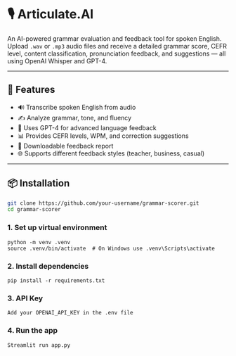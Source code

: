 # 🎙️ Articulate.AI

An AI-powered grammar evaluation and feedback tool for spoken English. Upload `.wav` or `.mp3` audio files and receive a detailed grammar score, CEFR level, content classification, pronunciation feedback, and suggestions — all using OpenAI Whisper and GPT-4.

---

## 🚀 Features

- 🔊 Transcribe spoken English from audio
- ✍️ Analyze grammar, tone, and fluency
- 🧠 Uses GPT-4 for advanced language feedback
- 📊 Provides CEFR levels, WPM, and correction suggestions
- 🧾 Downloadable feedback report
- 🌐 Supports different feedback styles (teacher, business, casual)

---

## 📦 Installation

```bash
git clone https://github.com/your-username/grammar-scorer.git
cd grammar-scorer
```

### 1. Set up virtual environment
```
python -m venv .venv
source .venv/bin/activate  # On Windows use .venv\Scripts\activate
```

### 2. Install dependencies
```
pip install -r requirements.txt
```

### 3. API Key
```
Add your OPENAI_API_KEY in the .env file
```
 
### 4. Run the app
```
Streamlit run app.py
```